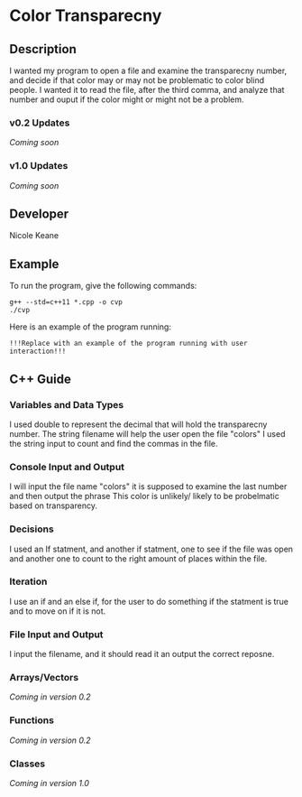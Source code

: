 # Color Transparecny

## Description

 I wanted my program to open a file and examine the transparecny number, and decide if that color may or may not be problematic to color blind people. I wanted it to read the file, after the third comma, and analyze that number and ouput if the color might or might not be a problem.

### v0.2 Updates

*Coming soon*

### v1.0 Updates

*Coming soon*


## Developer

Nicole Keane

## Example

To run the program, give the following commands:

```
g++ --std=c++11 *.cpp -o cvp
./cvp
```

Here is an example of the program running:

```
!!!Replace with an example of the program running with user interaction!!!
```

## C++ Guide

### Variables and Data Types

I used double to represent the decimal that will hold the transparecny number. The string filename will help the user open the file "colors" I used the string input to count and find the commas in the file.

### Console Input and Output

I will input the file name "colors" it is supposed to examine the last number and then output the phrase This color is unlikely/ likely to be probelmatic based on transparency.

### Decisions

I used an If statment, and another if statment, one to see if the file was open and another one to count to the right amount of places within the file.

### Iteration

I use an if and an else if, for the user to do something if the statment is true and to move on if it is not.

### File Input and Output

I input the filename, and it should read it an output the correct reposne.

### Arrays/Vectors

*Coming in version 0.2*

### Functions

*Coming in version 0.2*

### Classes

*Coming in version 1.0*

